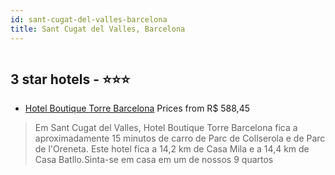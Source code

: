 ```yaml
---
id: sant-cugat-del-valles-barcelona
title: Sant Cugat del Valles, Barcelona
---
```


<center><img src="https://i.travelapi.com/hotels/33000000/32520000/32515400/32515388/1968c41f_z.jpg" alt="" /></center>


##  3 star hotels - ⭐️⭐️⭐️

-    [Hotel Boutique Torre Barcelona](https://www.hurb.com/br/aud/https://www.hurb.com/br/hotels/sant-cugat-del-valles/hotel-boutique-torre-barcelona-HT-4992?cmp=18055) Prices from R$ 588,45
   > Em Sant Cugat del Valles, Hotel Boutique Torre Barcelona fica a aproximadamente 15 minutos de carro de Parc de Collserola e de Parc de l'Oreneta.  Este hotel fica a 14,2 km de Casa Mila e a 14,4 km de Casa Batllo.Sinta-se em casa em um de nossos 9 quartos
